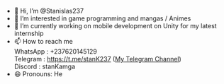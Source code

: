 - 👋 Hi, I’m @Stanislas237
- 👀 I’m interested in game programming and mangas / Animes
- 🌱 I’m currently working on mobile development on Unity for my latest internship
- 📫 How to reach me  
            WhatsApp : +237620145129  
            Telegram : https://t.me/stanK237 ([My Telegram Channel](https://t.me/unity_engine_stan_co))  
            Discord : stanKamga  
- 😄 Pronouns: He

<!---
Stanislas237/Stanislas237 is a ✨ special ✨ repository because its `README.md` (this file) appears on your GitHub profile.
You can click the Preview link to take a look at your changes.
--->
